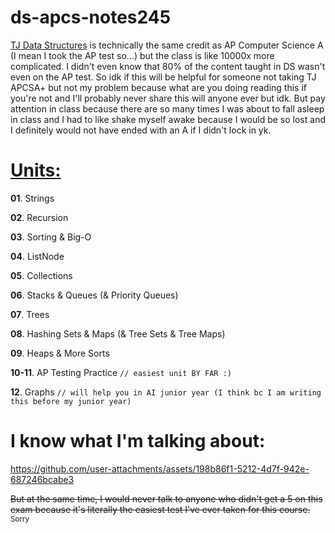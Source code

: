 # ds-apcs-notes245
<ins>TJ Data Structures</ins> is technically the same credit as AP Computer Science A (I mean I took the AP test so...) but the class is like 10000x more complicated. I didn't even know that 80% of the content taught in DS wasn't even on the AP test. So idk if this will be helpful for someone not taking TJ APCSA+ but not my problem because what are you doing reading this if you're not and I'll probably never share this will anyone ever but idk. But pay attention in class because there are so many times I was about to fall asleep in class and I had to like shake myself awake because I would be so lost and I definitely would not have ended with an A if I didn't lock in yk.

# <ins> Units:</ins>

**01**. Strings

**02**. Recursion

**03**. Sorting & Big-O

**04**. ListNode

**05**. Collections

**06**. Stacks & Queues (& Priority Queues)

**07**. Trees

**08**. Hashing Sets & Maps (& Tree Sets &  Tree Maps)

**09**. Heaps & More Sorts

**10-11**. AP Testing Practice `// easiest unit BY FAR :)`

**12**. Graphs `// will help you in AI junior year (I think bc I am writing this before my junior year)`


# I know what I'm talking about: 

https://github.com/user-attachments/assets/198b86f1-5212-4d7f-942e-687246bcabe3

~~But at the same time, I would never talk to anyone who didn't get a 5 on this exam because it's literally the easiest test I've ever taken for this course.~~ <sub>Sorry</sub>
